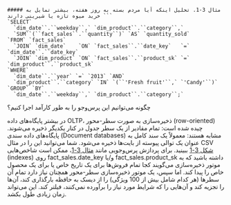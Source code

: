 ```
##### مثال 3-1. تحلیل اینکه آیا مردم بسته به روز هفته، بیشتر تمایل به خرید میوه تازه یا شیرینی دارند ```
`SELECT`
  `dim_date``.``weekday``,` `dim_product``.``category``,`
  `SUM``(``fact_sales``.``quantity``)` `AS` `quantity_sold`
`FROM` `fact_sales`
  `JOIN` `dim_date`    `ON` `fact_sales``.``date_key`   `=` `dim_date``.``date_key`
  `JOIN` `dim_product` `ON` `fact_sales``.``product_sk` `=` `dim_product``.``product_sk`
`WHERE`
  `dim_date``.``year` `=` `2013` `AND`
  `dim_product``.``category` `IN` `(``'Fresh fruit'``,` `'Candy'``)`
`GROUP` `BY`
  `dim_date``.``weekday``,` `dim_product``.``category``;`
``` 

چگونه می‌توانیم این پرس‌وجو را به طور کارآمد اجرا کنیم؟

در بیشتر پایگاه‌های داده OLTP، ذخیره‌سازی به صورت سطر-محور (row-oriented) چیده شده است: تمام مقادیر از یک سطر جدول در کنار یکدیگر ذخیره می‌شوند. پایگاه‌های داده سندی (Document databases) مشابه هستند: معمولاً یک سند کامل به عنوان یک توالی پیوسته از بایت‌ها ذخیره می‌شود. شما می‌توانید این را در مثال CSV [شکل 3-1](#fig_storage_csv_hash_index) ببینید. برای پردازش پرس‌وجویی مانند [مثال 3-1](#fig_storage_analytics_query)، ممکن است شاخص‌هایی (indexes) روی fact_sales.date_key و/یا fact_sales.product_sk داشته باشید که به موتور ذخیره‌سازی می‌گویند کجا تمام فروش‌ها برای یک تاریخ خاص یا برای یک محصول خاص را پیدا کند. اما سپس، یک موتور ذخیره‌سازی سطر-محور همچنان نیاز دارد تمام آن سطرها (هر کدام شامل بیش از 100 ویژگی) را از دیسک به حافظه بارگذاری کند، آن‌ها را تجزیه کند و آن‌هایی را که شرایط مورد نیاز را برآورده نمی‌کنند، فیلتر کند. این می‌تواند زمان زیادی طول بکشد.
```